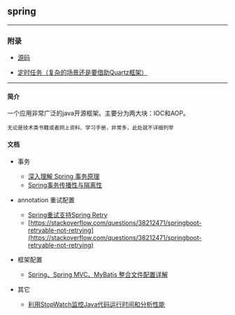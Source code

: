 ## spring

---

### 附录

* [源码](https://github.com/spring-projects/spring-framework)

* [定时任务（复杂的场景还是要借助Quartz框架）](https://docs.spring.io/spring/docs/current/spring-framework-reference/html/scheduling.html) 


---



#### 简介

一个应用非常广泛的java开源框架。主要分为两大块：IOC和AOP。


`无论是技术类书籍或者网上资料、学习手册，非常多，此处就不详细列举`

#### 文档

* 事务
	* [深入理解 Spring 事务原理](http://www.codeceo.com/article/spring-transactions.html)
	* [Spring事务传播性与隔离性](https://mp.weixin.qq.com/s/u4NLJ3I2vkeZHWBpgHsdEA)

* annotation 重试配置
	* [Spring重试支持Spring Retry](http://blog.csdn.net/jiesa/article/details/76549381)
	* [https://stackoverflow.com/questions/38212471/springboot-retryable-not-retrying](https://stackoverflow.com/questions/38212471/springboot-retryable-not-retrying)

*  框架配置
	* [Spring、Spring MVC、MyBatis 整合文件配置详解](https://mp.weixin.qq.com/s/8-XvEOA4WzrZwytOXpHHyw)
	
*  其它
	* [利用StopWatch监控Java代码运行时间和分析性能](https://jingyan.baidu.com/article/11c17a2c353e20f446e39d38.html)